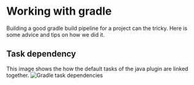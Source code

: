 # Working with gradle
Building a good gradle build pipeline for a project can the tricky. Here is some advice and tips on how we did it.

## Task dependency
This image shows the how the default tasks of the java plugin are linked together.
![Gradle task dependencies](https://docs.gradle.org/current/userguide/img/javaPluginTasks.png)